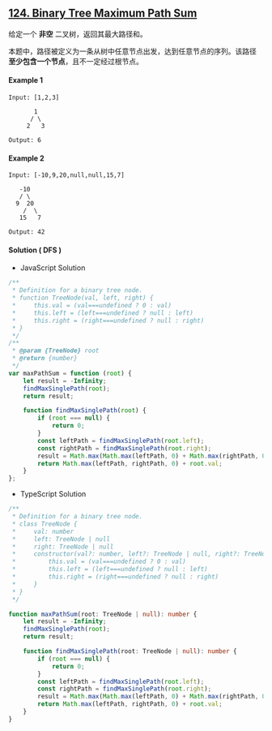 ## [124. Binary Tree Maximum Path Sum](https://leetcode.com/problems/binary-tree-maximum-path-sum/)

给定一个 **非空** 二叉树，返回其最大路径和。

本题中，路径被定义为一条从树中任意节点出发，达到任意节点的序列。该路径 **至少包含一个节点**，且不一定经过根节点。

#### Example 1

```text
Input: [1,2,3]

       1
      / \
     2   3

Output: 6
```

#### Example 2

```text
Input: [-10,9,20,null,null,15,7]

   -10
   / \
  9  20
    /  \
   15   7

Output: 42
```

#### Solution ( **DFS** )

-   JavaScript Solution

```javascript
/**
 * Definition for a binary tree node.
 * function TreeNode(val, left, right) {
 *     this.val = (val===undefined ? 0 : val)
 *     this.left = (left===undefined ? null : left)
 *     this.right = (right===undefined ? null : right)
 * }
 */
/**
 * @param {TreeNode} root
 * @return {number}
 */
var maxPathSum = function (root) {
    let result = -Infinity;
    findMaxSinglePath(root);
    return result;

    function findMaxSinglePath(root) {
        if (root === null) {
            return 0;
        }
        const leftPath = findMaxSinglePath(root.left);
        const rightPath = findMaxSinglePath(root.right);
        result = Math.max(Math.max(leftPath, 0) + Math.max(rightPath, 0) + root.val, result);
        return Math.max(leftPath, rightPath, 0) + root.val;
    }
};
```

-   TypeScript Solution

```typescript
/**
 * Definition for a binary tree node.
 * class TreeNode {
 *     val: number
 *     left: TreeNode | null
 *     right: TreeNode | null
 *     constructor(val?: number, left?: TreeNode | null, right?: TreeNode | null) {
 *         this.val = (val===undefined ? 0 : val)
 *         this.left = (left===undefined ? null : left)
 *         this.right = (right===undefined ? null : right)
 *     }
 * }
 */

function maxPathSum(root: TreeNode | null): number {
    let result = -Infinity;
    findMaxSinglePath(root);
    return result;

    function findMaxSinglePath(root: TreeNode | null): number {
        if (root === null) {
            return 0;
        }
        const leftPath = findMaxSinglePath(root.left);
        const rightPath = findMaxSinglePath(root.right);
        result = Math.max(Math.max(leftPath, 0) + Math.max(rightPath, 0) + root.val, result);
        return Math.max(leftPath, rightPath, 0) + root.val;
    }
}
```
